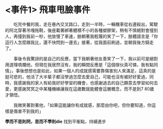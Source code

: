 # <事件1> 飛車甩臉事件

<p style="text-indent: 2em;">吃完中餐的我，走在巷內交叉路口，走到一半時，一輛機車從右邊殺出，駕駛的阿北穿著吊嘎拖鞋，後座載著綁著體積不小的各種塑膠架，稍有不慎絕對會撞到人，再撞到我前一秒，他放慢了車速，臉朝著我輕蔑的笑了一下，肢體語言是「你這行人怎麼跟我比，還不快閃到一邊去」接著，從我面前刷過，並朝我後方騎走了。  

<p style="text-indent: 2em;">事後令我驚訝的是自己的反應，當下我朝著他友善笑了一下，我以前可是絕對用道理噴爛他，但現在我居然沒有，我的瞬間反應是「這個傢伙真可憐，我有點同情」，事後想想也是如此，如果一個人的成就感需要靠傷害別人來滿足，這真的是挺可悲的，他活了大半輩子都沒學過怎麼去愛自己，可能也沒有被好好愛過，同時，我感謝我的家人有給我好好學習的機會，也感謝過去的自己願意去學習如何去愛，更感謝冥冥之中某種機緣讓我在這歲數就能體會這層概念，而不是到7 80歲才領悟。  

<p style="text-indent: 2em;">我微笑著對著他，「如果這能讓你有成就感，那麼由你吧，但你要知道，你這樣是傷害不到我的」

**學而不思則罔，思而不學則die**
找到平衡點，持續進步
